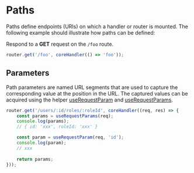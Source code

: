 # Paths

Paths define endpoints (URIs) on which a handler or router is mounted.
The following example should illustrate how paths can be defined:

Respond to a **GET** request on the `/foo` route.

```typescript
router.get('/foo', coreHandler(() => 'foo'));
```

## Parameters

Path parameters are named URL segments that are used to capture the corresponding value at the position in the URL.
The captured values can be acquired using the helper [useRequestParam](../api/request-helpers.md#userequestparam) and
[useRequestParams](../api/request-helpers.md#userequestparams).

```typescript
router.get('/users/:id/roles/:roleId', coreHandler((req, res) => {
    const params = useRequestParams(req);
    console.log(params);
    // { id: 'xxx', roleId: 'xxx' }

    const param = useRequestParam(req, 'id');
    console.log(param);
    // xxx
    
    return params;
}));
```
